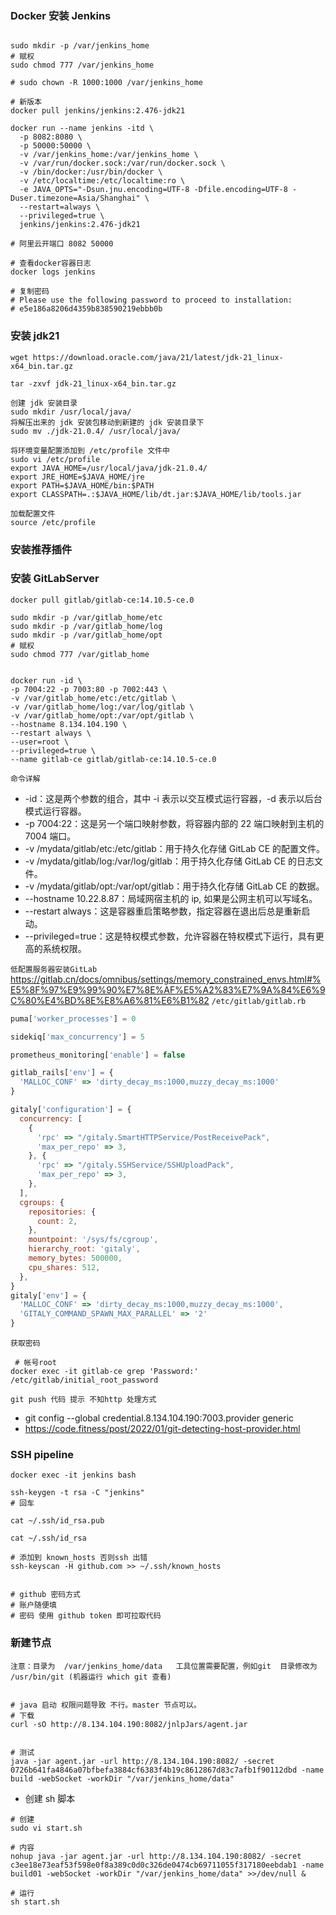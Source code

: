 ### Docker 安装 Jenkins

```shell

sudo mkdir -p /var/jenkins_home
# 赋权
sudo chmod 777 /var/jenkins_home

# sudo chown -R 1000:1000 /var/jenkins_home

# 新版本
docker pull jenkins/jenkins:2.476-jdk21

docker run --name jenkins -itd \
  -p 8082:8080 \
  -p 50000:50000 \
  -v /var/jenkins_home:/var/jenkins_home \
  -v /var/run/docker.sock:/var/run/docker.sock \
  -v /bin/docker:/usr/bin/docker \
  -v /etc/localtime:/etc/localtime:ro \
  -e JAVA_OPTS="-Dsun.jnu.encoding=UTF-8 -Dfile.encoding=UTF-8 -Duser.timezone=Asia/Shanghai" \
  --restart=always \
  --privileged=true \
  jenkins/jenkins:2.476-jdk21

# 阿里云开端口 8082 50000

# 查看docker容器日志
docker logs jenkins

# 复制密码
# Please use the following password to proceed to installation:
# e5e186a8206d4359b838590219ebbb0b

```

### 安装 jdk21

```shell
wget https://download.oracle.com/java/21/latest/jdk-21_linux-x64_bin.tar.gz

tar -zxvf jdk-21_linux-x64_bin.tar.gz

创建 jdk 安装目录
sudo mkdir /usr/local/java/
将解压出来的 jdk 安装包移动到新建的 jdk 安装目录下
sudo mv ./jdk-21.0.4/ /usr/local/java/

将环境变量配置添加到 /etc/profile 文件中
sudo vi /etc/profile
export JAVA_HOME=/usr/local/java/jdk-21.0.4/
export JRE_HOME=$JAVA_HOME/jre
export PATH=$JAVA_HOME/bin:$PATH
export CLASSPATH=.:$JAVA_HOME/lib/dt.jar:$JAVA_HOME/lib/tools.jar

加载配置文件
source /etc/profile
```

### 安装推荐插件

### 安装 GitLabServer

```shell
docker pull gitlab/gitlab-ce:14.10.5-ce.0

sudo mkdir -p /var/gitlab_home/etc
sudo mkdir -p /var/gitlab_home/log
sudo mkdir -p /var/gitlab_home/opt
# 赋权
sudo chmod 777 /var/gitlab_home


docker run -id \
-p 7004:22 -p 7003:80 -p 7002:443 \
-v /var/gitlab_home/etc:/etc/gitlab \
-v /var/gitlab_home/log:/var/log/gitlab \
-v /var/gitlab_home/opt:/var/opt/gitlab \
--hostname 8.134.104.190 \
--restart always \
--user=root \
--privileged=true \
--name gitlab-ce gitlab/gitlab-ce:14.10.5-ce.0

```

`命令详解`

- -id：这是两个参数的组合，其中 -i 表示以交互模式运行容器，-d 表示以后台模式运行容器。
- -p 7004:22：这是另一个端口映射参数，将容器内部的 22 端口映射到主机的 7004 端口。
- -v /mydata/gitlab/etc:/etc/gitlab：用于持久化存储 GitLab CE 的配置文件。
- -v /mydata/gitlab/log:/var/log/gitlab：用于持久化存储 GitLab CE 的日志文件。
- -v /mydata/gitlab/opt:/var/opt/gitlab：用于持久化存储 GitLab CE 的数据。
- --hostname 10.22.8.87：局域网宿主机的 ip, 如果是公网主机可以写域名。
- --restart always：这是容器重启策略参数，指定容器在退出后总是重新启动。
- --privileged=true：这是特权模式参数，允许容器在特权模式下运行，具有更高的系统权限。

`低配置服务器安装GitLab`
https://gitlab.cn/docs/omnibus/settings/memory_constrained_envs.html#%E5%8F%97%E9%99%90%E7%8E%AF%E5%A2%83%E7%9A%84%E6%9C%80%E4%BD%8E%E8%A6%81%E6%B1%82
`/etc/gitlab/gitlab.rb`

```js
puma['worker_processes'] = 0

sidekiq['max_concurrency'] = 5

prometheus_monitoring['enable'] = false

gitlab_rails['env'] = {
  'MALLOC_CONF' => 'dirty_decay_ms:1000,muzzy_decay_ms:1000'
}

gitaly['configuration'] = {
  concurrency: [
    {
      'rpc' => "/gitaly.SmartHTTPService/PostReceivePack",
      'max_per_repo' => 3,
    }, {
      'rpc' => "/gitaly.SSHService/SSHUploadPack",
      'max_per_repo' => 3,
    },
  ],
  cgroups: {
    repositories: {
      count: 2,
    },
    mountpoint: '/sys/fs/cgroup',
    hierarchy_root: 'gitaly',
    memory_bytes: 500000,
    cpu_shares: 512,
  },
}
gitaly['env'] = {
  'MALLOC_CONF' => 'dirty_decay_ms:1000,muzzy_decay_ms:1000',
  'GITALY_COMMAND_SPAWN_MAX_PARALLEL' => '2'
}
```

`获取密码`

```shell
 # 帐号root
docker exec -it gitlab-ce grep 'Password:' /etc/gitlab/initial_root_password

```

`git push 代码 提示 不知http 处理方式`

- git config --global credential.8.134.104.190:7003.provider generic
- https://code.fitness/post/2022/01/git-detecting-host-provider.html

### SSH pipeline

```shell
docker exec -it jenkins bash

ssh-keygen -t rsa -C "jenkins"
# 回车

cat ~/.ssh/id_rsa.pub

cat ~/.ssh/id_rsa

# 添加到 known_hosts 否则ssh 出错
ssh-keyscan -H github.com >> ~/.ssh/known_hosts


# github 密码方式
# 账户随便填
# 密码 使用 github token 即可拉取代码
```

### 新建节点

`注意：目录为  /var/jenkins_home/data   工具位置需要配置，例如git  目录修改为 /usr/bin/git (机器运行 which git 查看)`

```shell

# java 启动 权限问题导致 不行。master 节点可以。
# 下载
curl -sO http://8.134.104.190:8082/jnlpJars/agent.jar


# 测试
java -jar agent.jar -url http://8.134.104.190:8082/ -secret 0726b641fa4846a07bfbefa3884cf6383f4b19c8612867d83c7afb1f90112dbd -name build -webSocket -workDir "/var/jenkins_home/data"
```

- 创建 sh 脚本

```shell
# 创建
sudo vi start.sh

# 内容
nohup java -jar agent.jar -url http://8.134.104.190:8082/ -secret c3ee18e73eaf53f598e0f8a389c0d0c326de0474cb69711055f317180eebdab1 -name build01 -webSocket -workDir "/var/jenkins_home/data" >>/dev/null &

# 运行
sh start.sh
```
